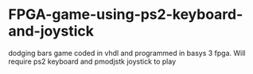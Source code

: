 # FPGA-game-using-ps2-keyboard-and-joystick
dodging bars game coded in vhdl and programmed in basys 3 fpga. Will require ps2 keyboard and pmodjstk joystick to play

